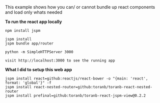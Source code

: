 This example shows how you can/ or cannot bundle up react components and load only whats needed

**To run the react app locally**

    npm install jspm

    jspm install
    jspm bundle app/router

    python -m SimpleHTTPServer 3000

    visit http://localhost:3000 to see the running app

**What I did to setup this web app**

    jspm install react=github:reactjs/react-bower -o "{main: 'react', format: 'global'}" -f
    jspm install react-nested-router=github:toranb/toranb-react-nested-router
    jspm install prefinal=github:toranb/toranb-react-jspm-view@0.2.2

